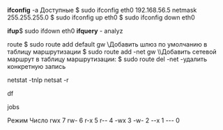 **ifconfig**
 -a Доступные
 $ sudo ifconfig eth0 192.168.56.5 netmask 255.255.255.0
 $ sudo ifconfig up eth0
 $ sudo ifconfig down eth0

**ifup**\$ sudo ifdown eth0
**ifquery** - analyz


route
$ sudo route add default gw   \\Добавить шлюз по умолчанию в таблицу маршрутизации
$ sudo route add -net  gw \\\Добавить сетевой маршрут в таблицу маршрутизации:
$ sudo route del -net  -удалить конкретную запись


netstat -tnlp
netsat -r


df

jobs

Режим	Число
rwx     7
rw-     6
r-x     5
r--     4
-wx     3
-w-     2
--x     1
---     0